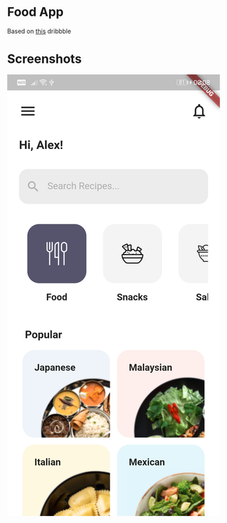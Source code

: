 # Food App 

Based on [this](https://dribbble.com/shots/13953161-Food-Recipe-Challenge-Mobile-App-Concept/attachments/5564898?mode=media) dribbble

# Screenshots

![My Version](/screenshots/food-app-1.jpg)